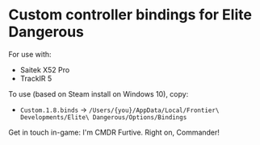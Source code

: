 # Custom controller bindings for Elite Dangerous

For use with:

  * Saitek X52 Pro
  * TrackIR 5

To use (based on Steam install on Windows 10), copy:

  * `Custom.1.8.binds` -> `/Users/{you}/AppData/Local/Frontier\ Developments/Elite\ Dangerous/Options/Bindings`

Get in touch in-game: I'm CMDR Furtive. Right on, Commander!